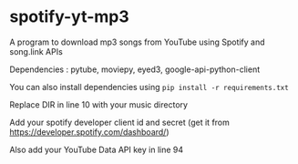 # spotify-yt-mp3
A program to download mp3 songs from YouTube using Spotify and song.link APIs 

Dependencies : pytube, moviepy, eyed3, google-api-python-client

You can also install dependencies using ```pip install -r requirements.txt```

Replace DIR in line 10 with your music directory

Add your spotify developer client id and secret (get it from https://developer.spotify.com/dashboard/)

Also add your YouTube Data API key in line 94
